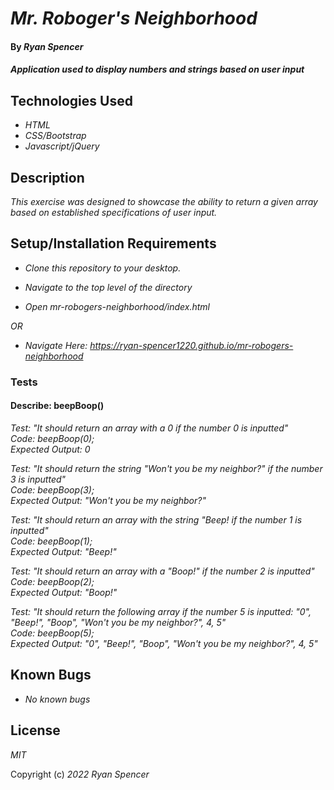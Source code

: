 # _Mr. Roboger's Neighborhood_

#### By _Ryan Spencer_

#### _Application used to display numbers and strings based on user input_

## Technologies Used

- _HTML_
- _CSS/Bootstrap_
- _Javascript/jQuery_

## Description

_This exercise was designed to showcase the ability to return a given array based on established specifications of user input._

## Setup/Installation Requirements

- _Clone this repository to your desktop._

- _Navigate to the top level of the directory_

- _Open mr-robogers-neighborhood/index.html_

_OR_

- _Navigate Here: https://ryan-spencer1220.github.io/mr-robogers-neighborhood_

### Tests

#### Describe: beepBoop()

_Test: "It should return an array with a 0 if the number 0 is inputted"_\
_Code: beepBoop(0);_\
_Expected Output: 0_

_Test: "It should return the string "Won't you be my neighbor?" if the number 3 is inputted"_\
_Code: beepBoop(3);_\
_Expected Output: "Won't you be my neighbor?"_

_Test: "It should return an array with the string "Beep! if the number 1 is inputted"_\
_Code: beepBoop(1);_\
_Expected Output: "Beep!"_

_Test: "It should return an array with a "Boop!" if the number 2 is inputted"_\
_Code: beepBoop(2);_\
_Expected Output: "Boop!"_

_Test: "It should return the following array if the number 5 is inputted: "0", "Beep!", "Boop", "Won't you be my neighbor?", 4, 5"_\
_Code: beepBoop(5);_\
_Expected Output: "0", "Beep!", "Boop", "Won't you be my neighbor?", 4, 5"_

## Known Bugs

- _No known bugs_

## License

_MIT_

Copyright (c) _2022_ _Ryan Spencer_
